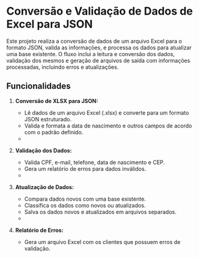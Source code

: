 # Conversão e Validação de Dados de Excel para JSON

Este projeto realiza a conversão de dados de um arquivo Excel para o formato JSON, valida as informações, e processa os dados para atualizar uma base existente. O fluxo inclui a leitura e conversão dos dados, validação dos mesmos e geração de arquivos de saída com informações processadas, incluindo erros e atualizações.

## Funcionalidades ##

1. **Conversão de XLSX para JSON:**
   
   - Lê dados de um arquivo Excel (.xlsx) e converte para um formato JSON estruturado.
   - Valida e formata a data de nascimento e outros campos de acordo com o padrão definido.
   - 
2. **Validação dos Dados:**
   
   - Valida CPF, e-mail, telefone, data de nascimento e CEP.
   - Gera um relatório de erros para dados inválidos.
   - 
3. **Atualização de Dados:**
   
   - Compara dados novos com uma base existente.
   - Classifica os dados como novos ou atualizados.
   - Salva os dados novos e atualizados em arquivos separados.
   - 
4. **Relatório de Erros:**
   
   - Gera um arquivo Excel com os clientes que possuem erros de validação.

